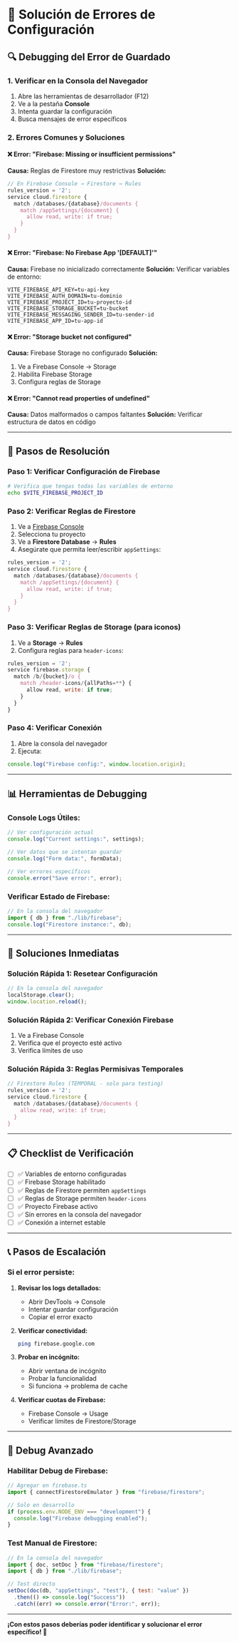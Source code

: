 # 🐛 Solución de Errores de Configuración

## 🔍 Debugging del Error de Guardado

### **1. Verificar en la Consola del Navegador**

1. Abre las herramientas de desarrollador (F12)
2. Ve a la pestaña **Console**
3. Intenta guardar la configuración
4. Busca mensajes de error específicos

### **2. Errores Comunes y Soluciones**

#### **❌ Error: "Firebase: Missing or insufficient permissions"**

**Causa:** Reglas de Firestore muy restrictivas
**Solución:**

```javascript
// En Firebase Console → Firestore → Rules
rules_version = '2';
service cloud.firestore {
  match /databases/{database}/documents {
    match /appSettings/{document} {
      allow read, write: if true;
    }
  }
}
```

#### **❌ Error: "Firebase: No Firebase App '[DEFAULT]'"**

**Causa:** Firebase no inicializado correctamente
**Solución:** Verificar variables de entorno:

```
VITE_FIREBASE_API_KEY=tu-api-key
VITE_FIREBASE_AUTH_DOMAIN=tu-dominio
VITE_FIREBASE_PROJECT_ID=tu-proyecto-id
VITE_FIREBASE_STORAGE_BUCKET=tu-bucket
VITE_FIREBASE_MESSAGING_SENDER_ID=tu-sender-id
VITE_FIREBASE_APP_ID=tu-app-id
```

#### **❌ Error: "Storage bucket not configured"**

**Causa:** Firebase Storage no configurado
**Solución:**

1. Ve a Firebase Console → Storage
2. Habilita Firebase Storage
3. Configura reglas de Storage

#### **❌ Error: "Cannot read properties of undefined"**

**Causa:** Datos malformados o campos faltantes
**Solución:** Verificar estructura de datos en código

---

## 🔧 Pasos de Resolución

### **Paso 1: Verificar Configuración de Firebase**

```bash
# Verifica que tengas todas las variables de entorno
echo $VITE_FIREBASE_PROJECT_ID
```

### **Paso 2: Verificar Reglas de Firestore**

1. Ve a [Firebase Console](https://console.firebase.google.com)
2. Selecciona tu proyecto
3. Ve a **Firestore Database** → **Rules**
4. Asegúrate que permita leer/escribir `appSettings`:

```javascript
rules_version = '2';
service cloud.firestore {
  match /databases/{database}/documents {
    match /appSettings/{document} {
      allow read, write: if true;
    }
  }
}
```

### **Paso 3: Verificar Reglas de Storage (para iconos)**

1. Ve a **Storage** → **Rules**
2. Configura reglas para `header-icons`:

```javascript
rules_version = '2';
service firebase.storage {
  match /b/{bucket}/o {
    match /header-icons/{allPaths=**} {
      allow read, write: if true;
    }
  }
}
```

### **Paso 4: Verificar Conexión**

1. Abre la consola del navegador
2. Ejecuta:

```javascript
console.log("Firebase config:", window.location.origin);
```

---

## 📊 Herramientas de Debugging

### **Console Logs Útiles:**

```javascript
// Ver configuración actual
console.log("Current settings:", settings);

// Ver datos que se intentan guardar
console.log("Form data:", formData);

// Ver errores específicos
console.error("Save error:", error);
```

### **Verificar Estado de Firebase:**

```javascript
// En la consola del navegador
import { db } from "./lib/firebase";
console.log("Firestore instance:", db);
```

---

## 🚨 Soluciones Inmediatas

### **Solución Rápida 1: Resetear Configuración**

```javascript
// En la consola del navegador
localStorage.clear();
window.location.reload();
```

### **Solución Rápida 2: Verificar Conexión Firebase**

1. Ve a Firebase Console
2. Verifica que el proyecto esté activo
3. Verifica límites de uso

### **Solución Rápida 3: Reglas Permisivas Temporales**

```javascript
// Firestore Rules (TEMPORAL - solo para testing)
rules_version = '2';
service cloud.firestore {
  match /databases/{database}/documents {
    allow read, write: if true;
  }
}
```

---

## 📋 Checklist de Verificación

- [ ] ✅ Variables de entorno configuradas
- [ ] ✅ Firebase Storage habilitado
- [ ] ✅ Reglas de Firestore permiten `appSettings`
- [ ] ✅ Reglas de Storage permiten `header-icons`
- [ ] ✅ Proyecto Firebase activo
- [ ] ✅ Sin errores en la consola del navegador
- [ ] ✅ Conexión a internet estable

---

## 📞 Pasos de Escalación

### **Si el error persiste:**

1. **Revisar los logs detallados:**

   - Abrir DevTools → Console
   - Intentar guardar configuración
   - Copiar el error exacto

2. **Verificar conectividad:**

   ```bash
   ping firebase.google.com
   ```

3. **Probar en incógnito:**

   - Abrir ventana de incógnito
   - Probar la funcionalidad
   - Si funciona → problema de cache

4. **Verificar cuotas de Firebase:**
   - Firebase Console → Usage
   - Verificar límites de Firestore/Storage

---

## 🔬 Debug Avanzado

### **Habilitar Debug de Firebase:**

```javascript
// Agregar en firebase.ts
import { connectFirestoreEmulator } from "firebase/firestore";

// Solo en desarrollo
if (process.env.NODE_ENV === "development") {
  console.log("Firebase debugging enabled");
}
```

### **Test Manual de Firestore:**

```javascript
// En la consola del navegador
import { doc, setDoc } from "firebase/firestore";
import { db } from "./lib/firebase";

// Test directo
setDoc(doc(db, "appSettings", "test"), { test: "value" })
  .then(() => console.log("Success"))
  .catch((err) => console.error("Error:", err));
```

---

**¡Con estos pasos deberías poder identificar y solucionar el error específico! 🔧**
